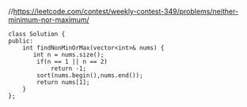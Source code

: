 //https://leetcode.com/contest/weekly-contest-349/problems/neither-minimum-nor-maximum/
```
class Solution {
public:
    int findNonMinOrMax(vector<int>& nums) {
       int n = nums.size();
        if(n == 1 || n == 2)
            return -1;
        sort(nums.begin(),nums.end());
        return nums[1];
    }
};
